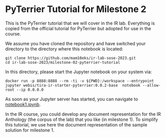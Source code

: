 # PyTerrier Tutorial for Milestone 2

This is the PyTerrier tutorial that we will cover in the IR lab.
Everything is copied from the official tutorial for PyTerrier but adopted for use in the course.

We assume you have cloned the repository and have switched your directory to the directory where this notebook is located:

```
git clone https://github.com/mam10eks/ir-lab-sose-2023.git
cd ir-lab-sose-2023/milestone-02-pyterrier-tutorial
```

In this directory, please start the Jupyter notebook on your system via:

```
docker run -p 8888:8888 --rm -ti -v ${PWD}:/workspace --entrypoint jupyter webis/tira-ir-starter-pyterrier:0.0.2-base  notebook --allow-root --ip 0.0.0.0
```

As soon as your Jupyter server has started, you can navigate to [notebook1.ipynb](notebook1.ipynb).

In the IR course, you could develop any document representation for the IR Anthology (the corpus of the lab) that you like (in milestone 1). To simplify this tutorial, we use here the document representation of the sample solution for milestone 1.

